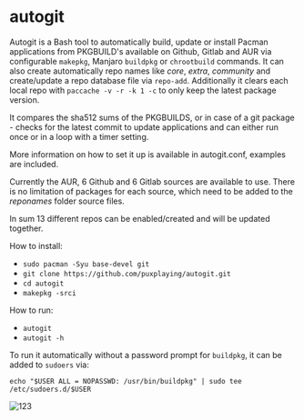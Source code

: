 # autogit

Autogit is a Bash tool to automatically build, update or install Pacman applications from PKGBUILD's available on Github, Gitlab and AUR via configurable `makepkg`, Manjaro `buildpkg` or `chrootbuild` commands. It can also create automatically repo names like *core*, *extra*, *community* and create/update a repo database file via `repo-add`. Additionally it clears each local repo with `paccache -v -r -k 1 -c` to only keep the latest package version.

It compares the sha512 sums of the PKGBUILDS, or in case of a git package - checks for the latest commit to update applications and can either run once or in a loop with a timer setting.

More information on how to set it up is available in autogit.conf, examples are included.

Currently the AUR, 6 Github and 6 Gitlab sources are available to use. There is no limitation of packages for each source, which need to be added to the *reponames* folder source files.

In sum 13 different repos can be enabled/created and will be updated together.

How to install:

- `sudo pacman -Syu base-devel git`
- `git clone https://github.com/puxplaying/autogit.git `
- `cd autogit`
- `makepkg -srci`

How to run:

- `autogit`
- `autogit -h`

To run it automatically without a password prompt for `buildpkg`, it can be added to `sudoers` via:

`echo "$USER ALL = NOPASSWD: /usr/bin/buildpkg" | sudo tee /etc/sudoers.d/$USER`

![123](https://user-images.githubusercontent.com/28549766/103438530-0b81d300-4c34-11eb-9ea1-a49542fabc4f.png)

